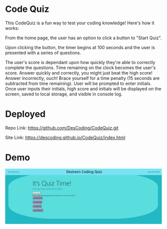 # Code Quiz

This CodeQuiz is a fun way to test your coding knowledge!  Here's how it works:

From the home page, the user has an option to click a button to "Start Quiz".

Upon clicking the button, the timer begins at 100 seconds and the user is presented with a series of questions. 

The user's score is dependant upon how quickly they're able to correctly complete the questions.  Time remaining on the clock becomes the user's score.  Answer quickly and correctly, you might just beat the high score! Answer incorrectly, ouch!  Brace yourself for a time penalty (15 seconds are subtracted from time remaining).  User will be prompted to enter initials.  Once user inputs their initials,  high score and initials will be displayed on the screen, saved to local storage, and visible in console log.  

# Deployed

Repo Link:  https://github.com/DesCoding/CodeQuiz.git

Site Link:  https://descoding.github.io/CodeQuiz/index.html

# Demo

![Demo](Assets/QUIZDEMO.png)
